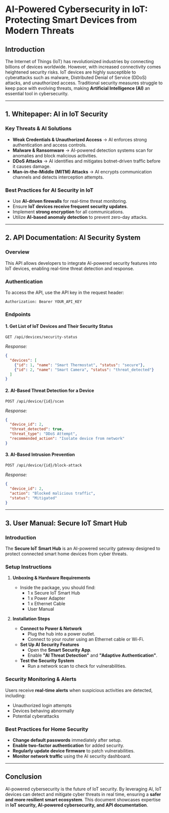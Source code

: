 # AI-Powered Cybersecurity in IoT: Protecting Smart Devices from Modern Threats

## **Introduction**
The Internet of Things (IoT) has revolutionized industries by connecting billions of devices worldwide. However, with increased connectivity comes heightened security risks. IoT devices are highly susceptible to cyberattacks such as malware, Distributed Denial of Service (DDoS) attacks, and unauthorized access. Traditional security measures struggle to keep pace with evolving threats, making **Artificial Intelligence (AI)** an essential tool in cybersecurity.

---

## **1. Whitepaper: AI in IoT Security**
### **Key Threats & AI Solutions**
- **Weak Credentials & Unauthorized Access** → AI enforces strong authentication and access controls.
- **Malware & Ransomware** → AI-powered detection systems scan for anomalies and block malicious activities.
- **DDoS Attacks** → AI identifies and mitigates botnet-driven traffic before it causes damage.
- **Man-in-the-Middle (MITM) Attacks** → AI encrypts communication channels and detects interception attempts.

### **Best Practices for AI Security in IoT**
- Use **AI-driven firewalls** for real-time threat monitoring.
- Ensure **IoT devices receive frequent security updates**.
- Implement **strong encryption** for all communications.
- Utilize **AI-based anomaly detection** to prevent zero-day attacks.

---

## **2. API Documentation: AI Security System**
### **Overview**
This API allows developers to integrate AI-powered security features into IoT devices, enabling real-time threat detection and response.

### **Authentication**
To access the API, use the API key in the request header:
```http
Authorization: Bearer YOUR_API_KEY
```

### **Endpoints**
#### **1. Get List of IoT Devices and Their Security Status**
```http
GET /api/devices/security-status
```
_Response:_
```json
{
  "devices": [
    {"id": 1, "name": "Smart Thermostat", "status": "secure"},
    {"id": 2, "name": "Smart Camera", "status": "threat_detected"}
  ]
}
```

#### **2. AI-Based Threat Detection for a Device**
```http
POST /api/device/{id}/scan
```
_Response:_
```json
{
  "device_id": 2,
  "threat_detected": true,
  "threat_type": "DDoS Attempt",
  "recommended_action": "Isolate device from network"
}
```

#### **3. AI-Based Intrusion Prevention**
```http
POST /api/device/{id}/block-attack
```
_Response:_
```json
{
  "device_id": 2,
  "action": "Blocked malicious traffic",
  "status": "Mitigated"
}
```

---

## **3. User Manual: Secure IoT Smart Hub**
### **Introduction**
The **Secure IoT Smart Hub** is an AI-powered security gateway designed to protect connected smart home devices from cyber threats.

### **Setup Instructions**
1. **Unboxing & Hardware Requirements**
   - Inside the package, you should find:
     - 1 x Secure IoT Smart Hub
     - 1 x Power Adapter
     - 1 x Ethernet Cable
     - User Manual

2. **Installation Steps**
   - **Connect to Power & Network**
     - Plug the hub into a power outlet.
     - Connect to your router using an Ethernet cable or Wi-Fi.
   - **Set Up AI Security Features**
     - Open the **Smart Security App**.
     - Enable **"AI Threat Detection"** and **"Adaptive Authentication"**.
   - **Test the Security System**
     - Run a network scan to check for vulnerabilities.

### **Security Monitoring & Alerts**
Users receive **real-time alerts** when suspicious activities are detected, including:
- Unauthorized login attempts
- Devices behaving abnormally
- Potential cyberattacks

### **Best Practices for Home Security**
- **Change default passwords** immediately after setup.
- **Enable two-factor authentication** for added security.
- **Regularly update device firmware** to patch vulnerabilities.
- **Monitor network traffic** using the AI security dashboard.

---

## **Conclusion**
AI-powered cybersecurity is the future of IoT security. By leveraging AI, IoT devices can detect and mitigate cyber threats in real time, ensuring a **safer and more resilient smart ecosystem**. This document showcases expertise in **IoT security, AI-powered cybersecurity, and API documentation**.
